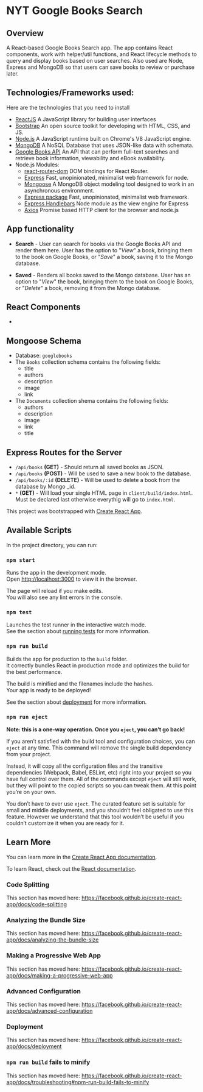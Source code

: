 # NYT Google Books Search

## Overview
A React-based Google Books Search app. The app contains React components, work with helper/util functions, and React lifecycle methods to query and display books based on user searches. Also used are Node, Express and MongoDB so that users can save books to review or purchase later.

## Technologies/Frameworks used:
Here are the technologies that you need to install 
* [ReactJS](https://reactjs.org/) A JavaScript library for building user interfaces
* [Bootstrap](https://getbootstrap.com/) An open source toolkit for developing with HTML, CSS, and JS. 
* [Node.js](https://nodejs.org/en/) A JavaScript runtime built on Chrome's V8 JavaScript engine.
* [MongoDB](https://www.mongodb.com/) A NoSQL Database that uses JSON-like data with schemata.
* [Google Books API](https://developers.google.com/books/) An API that can perform full-text searches and retrieve book information, viewability and eBook availability.
* Node.js Modules:
    * [react-router-dom](https://www.npmjs.com/package/react-router-dom) DOM bindings for React Router.
    * [Express](https://www.npmjs.com/package/express) Fast, unopinionated, minimalist web framework for node.
    * [Mongoose](https://www.npmjs.com/package/mongoose) A MongoDB object modeling tool designed to work in an asynchronous environment.
    * [Express package](https://www.npmjs.com/package/express) Fast, unopinionated, minimalist web framework.
    * [Express Handlebars](https://www.npmjs.com/package/express-handlebars) Node module as the view engine for Express
    * [Axios](https://www.npmjs.com/package/axios) Promise based HTTP client for the browser and node.js

## App functionality
* **Search** - User can search for books via the Google Books API and render them here. User has the option to "*View*" a book, bringing them to the book on Google Books, or "*Save*" a book, saving it to the Mongo database.

* **Saved** - Renders all books saved to the Mongo database. User has an option to "*View*" the book, bringing them to the book on Google Books, or "*Delete*" a book, removing it from the Mongo database.

## React Components
* 

## Mongoose Schema
* Database: `googlebooks`
* The `Books` collection schema contains the following fields:
    * title
    * authors
    * description
    * image
    * link
* The `Documents` collection shema contains the following fields:
    * authors
    * description
    * image
    * link
    * title

## Express Routes for the Server
* `/api/books` **(GET)** - Should return all saved books as JSON.
* `/api/books` **(POST)** - Will be used to save a new book to the database.
* `/api/books/:id` **(DELETE)** - Will be used to delete a book from the database by Mongo _id.
* `*` **(GET)** - Will load your single HTML page in `client/build/index.html`. Must be declared last otherwise everythig will go to `index.html`.



This project was bootstrapped with [Create React App](https://github.com/facebook/create-react-app).

## Available Scripts

In the project directory, you can run:

### `npm start`

Runs the app in the development mode.<br>
Open [http://localhost:3000](http://localhost:3000) to view it in the browser.

The page will reload if you make edits.<br>
You will also see any lint errors in the console.

### `npm test`

Launches the test runner in the interactive watch mode.<br>
See the section about [running tests](https://facebook.github.io/create-react-app/docs/running-tests) for more information.

### `npm run build`

Builds the app for production to the `build` folder.<br>
It correctly bundles React in production mode and optimizes the build for the best performance.

The build is minified and the filenames include the hashes.<br>
Your app is ready to be deployed!

See the section about [deployment](https://facebook.github.io/create-react-app/docs/deployment) for more information.

### `npm run eject`

**Note: this is a one-way operation. Once you `eject`, you can’t go back!**

If you aren’t satisfied with the build tool and configuration choices, you can `eject` at any time. This command will remove the single build dependency from your project.

Instead, it will copy all the configuration files and the transitive dependencies (Webpack, Babel, ESLint, etc) right into your project so you have full control over them. All of the commands except `eject` will still work, but they will point to the copied scripts so you can tweak them. At this point you’re on your own.

You don’t have to ever use `eject`. The curated feature set is suitable for small and middle deployments, and you shouldn’t feel obligated to use this feature. However we understand that this tool wouldn’t be useful if you couldn’t customize it when you are ready for it.

## Learn More

You can learn more in the [Create React App documentation](https://facebook.github.io/create-react-app/docs/getting-started).

To learn React, check out the [React documentation](https://reactjs.org/).

### Code Splitting

This section has moved here: https://facebook.github.io/create-react-app/docs/code-splitting

### Analyzing the Bundle Size

This section has moved here: https://facebook.github.io/create-react-app/docs/analyzing-the-bundle-size

### Making a Progressive Web App

This section has moved here: https://facebook.github.io/create-react-app/docs/making-a-progressive-web-app

### Advanced Configuration

This section has moved here: https://facebook.github.io/create-react-app/docs/advanced-configuration

### Deployment

This section has moved here: https://facebook.github.io/create-react-app/docs/deployment

### `npm run build` fails to minify

This section has moved here: https://facebook.github.io/create-react-app/docs/troubleshooting#npm-run-build-fails-to-minify
